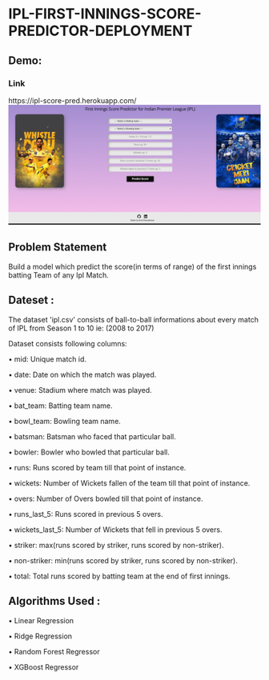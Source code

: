 # IPL-FIRST-INNINGS-SCORE-PREDICTOR-DEPLOYMENT

<h2>Demo:</h2>
<h3>Link</h3> https://ipl-score-pred.herokuapp.com/
<br>
<img src="Predictor.png">

<h2>Problem Statement</h2>

Build a model which predict the score(in terms of range) of the first innings batting Team of any Ipl Match.

<h2>Dateset :</h2>

The dataset 'ipl.csv' consists of ball-to-ball informations about every match of IPL from Season 1 to 10 ie: (2008 to 2017)

Dataset consists following columns:

• mid: Unique match id.

• date: Date on which the match was played.

• venue: Stadium where match was played.

• bat_team: Batting team name.

• bowl_team: Bowling team name.

• batsman: Batsman who faced that particular ball.

• bowler: Bowler who bowled that particular ball.

• runs: Runs scored by team till that point of instance.

• wickets: Number of Wickets fallen of the team till that point of instance.

• overs: Number of Overs bowled till that point of instance.

• runs_last_5: Runs scored in previous 5 overs.

• wickets_last_5: Number of Wickets that fell in previous 5 overs.

• striker: max(runs scored by striker, runs scored by non-striker).

• non-striker: min(runs scored by striker, runs scored by non-striker).

• total: Total runs scored by batting team at the end of first innings.

<h2>Algorithms Used :</h2>

• Linear Regression

• Ridge Regression

• Random Forest Regressor

• XGBoost Regressor
